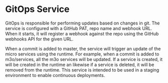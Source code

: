 # GitOps Service

GitOps is responsible for performing updates based on changes in git. The service is configured with a GitHub PAT, repo name and webhook URL. When it starts, it will register a webhook against the repo using the GitHub webhooks API for the given URL.

When a commit is added to master, the service will trigger an update of the micro services using the runtime. For example, when a commit is added to m3o/services, all the m3o services will be updated. If a service is created, it will be created in the runtime an likewise if a service is deleted, it will be removed from the runtime. This service is intended to be used in a staging environment to enable continuous deployments.